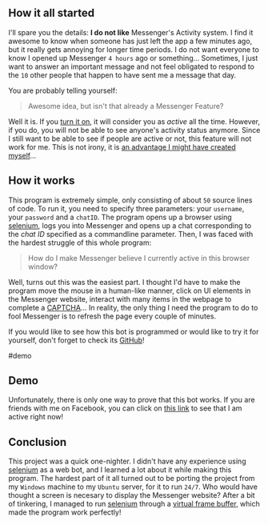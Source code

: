 ## How it all started

I'll spare you the details: **I do not like** Messenger's Activity system. I find it awesome to know when someone has just left the app a few minutes ago, but it really gets annoying for longer time periods. I do not want everyone to know I opened up Messenger `4 hours` ago or something... Sometimes, I just want to answer an important message and not feel obligated to respond to the `10` other people that happen to have sent me a message that day.

You are probably telling yourself:

> Awesome idea, but isn't that already a Messenger Feature?

Well it is. If you [turn it on](https://www.indiatoday.in/information/story/how-to-turn-active-status-on-off-in-messenger-1700150-2020-07-13), it will consider you as _active_ all the time. However, if you do, you will not be able to see anyone's activity status anymore. Since I still want to be able to see if people are active or not, this feature will not work for me. This is not irony, it is [an advantage I might have created myself](https://youtu.be/vXBfwgwT1nQ?t=391)...

## How it works

This program is extremely simple, only consisting of about `50` source lines of code. To run it, you need to specify three parameters: your `username`, your `password` and a `chatID`. The program opens up a browser using [selenium](https://www.selenium.dev/), logs you into Messenger and opens up a chat corresponding to the _chat ID_ specified as a commandline parameter. Then, I was faced with the hardest struggle of this whole program:

> How do I make Messenger believe I currently active in this browser window?

Well, turns out this was the easiest part. I thought I'd have to make the program move the mouse in a human-like manner, click on UI elements in the Messenger website, interact with many items in the webpage to complete a [CAPTCHA](https://en.wikipedia.org/wiki/CAPTCHA)... In reality, the only thing I need the program to do to fool Messenger is to refresh the page every couple of minutes.

If you would like to see how this bot is programmed or would like to try it for yourself, don't forget to check its [GitHub](https://github.com/Bricktech2000/Messenger-Always-Active)!

#demo

## Demo

Unfortunately, there is only one way to prove that this bot works. If you are friends with me on Facebook, you can click on [this link](https://www.messenger.com/t/100038113148924/) to see that I am active right now!

## Conclusion

This project was a quick one-nighter. I didn't have any experience using [selenium](https://www.selenium.dev/) as a web bot, and I learned a lot about it while making this program. The hardest part of it all turned out to be porting the project from my `Windows` machine to my `Ubuntu` server, for it to run `24/7`. Who would have thought a screen is necesary to display the Messenger website? After a bit of tinkering, I managed to run [selenium](https://www.selenium.dev/) through a [virtual frame buffer](https://en.wikipedia.org/wiki/Xvfb), which made the program work perfectly!
